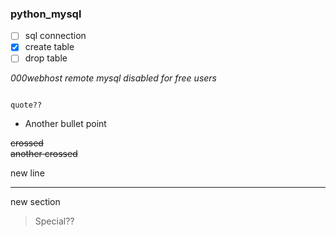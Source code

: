 ### python_mysql
 
- [ ] sql connection
- [x] create table
- [ ] drop table

*000webhost remote mysql disabled for free users*

~~~~ 

quote??

~~~~

+ Another bullet point

~~crossed~~
<br><del>another crossed

new line

-----

new section

> Special??
